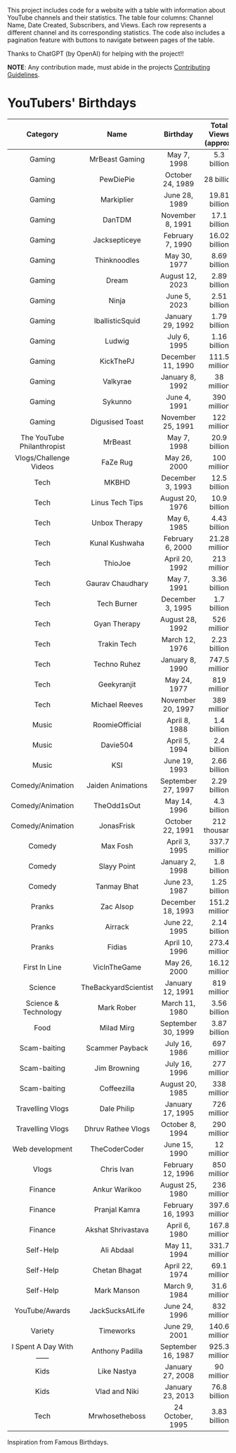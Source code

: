 This project includes code for a website with a table with information about YouTube channels and their statistics. The table four columns: Channel Name, Date Created, Subscribers, and Views. Each row represents a different channel and its corresponding statistics. The code also includes a pagination feature with buttons to navigate between pages of the table.

Thanks to ChatGPT (by OpenAI) for helping with the project!!

**NOTE**: Any contribution made, must abide in the projects [Contributing Guidelines](.github/CONTRIBUTING.md).

# YouTubers' Birthdays

|          Category           |         Name         |      Birthday      | Total Views (approx) |
| :-------------------------: | :------------------: | :----------------: | :------------------: |
|           Gaming            |    MrBeast Gaming    |    May 7, 1998     |     5.3 billion      |
|           Gaming            |      PewDiePie       |  October 24, 1989  |      28 billion      |
|           Gaming            |      Markiplier      |   June 28, 1989    |    19.81 billion     |
|           Gaming            |        DanTDM        |  November 8, 1991  |     17.1 billion     |
|           Gaming            |    Jacksepticeye     |  February 7, 1990  |    16.02 billion     |
|           Gaming            |     Thinknoodles     |    May 30, 1977    |     8.69 billion     |
|           Gaming            |        Dream         |  August 12, 2023   |     2.89 billion     |
|           Gaming            |        Ninja         |    June 5, 2023    |     2.51 billion     |
|           Gaming            |   IballisticSquid    |  January 29, 1992  |     1.79 billion     |
|           Gaming            |        Ludwig        |    July 6, 1995    |     1.16 billion     |
|           Gaming            |      KickThePJ       | December 11, 1990  |    111.5 million     |
|           Gaming            |       Valkyrae       |  January 8, 1992   |      38 million      |
|           Gaming            |       Sykunno        |    June 4, 1991    |     390 million      |
|           Gaming            |   Digusised Toast    | November 25, 1991  |     122 million      |
| The YouTube Philanthropist  |       MrBeast        |    May 7, 1998     |     20.9 billion     |
|   Vlogs/Challenge Videos    |       FaZe Rug       |    May 26, 2000    |     100 million      |
|            Tech             |        MKBHD         |  December 3, 1993  |     12.5 billion     |
|            Tech             |   Linus Tech Tips    |  August 20, 1976   |     10.9 billion     |
|            Tech             |    Unbox Therapy     |    May 6, 1985     |     4.43 billion     |
|            Tech             |    Kunal Kushwaha    |  February 6, 2000  |    21.28 million     |
|            Tech             |       ThioJoe        |   April 20, 1992   |     213 million      |
|            Tech             |   Gaurav Chaudhary   |    May 7, 1991     |     3.36 billion     |
|            Tech             |     Tech Burner      |  December 3, 1995  |     1.7 billion      |
|            Tech             |     Gyan Therapy     |  August 28, 1992   |     526 million      |
|            Tech             |     Trakin Tech      |   March 12, 1976   |     2.23 billion     |
|            Tech             |     Techno Ruhez     |  January 8, 1990   |    747.5 million     |
|            Tech             |     Geekyranjit      |    May 24, 1977    |     819 million      |
|            Tech             |    Michael Reeves    | November 20, 1997  |     389 million      |
|            Music            |    RoomieOfficial    |   April 8, 1988    |     1.4 billion      |
|            Music            |       Davie504       |   April 5, 1994    |     2.4 billion      |
|            Music            |         KSI          |   June 19, 1993    |     2.66 billion     |
|      Comedy/Animation       |  Jaiden Animations   | September 27, 1997 |     2.29 billion     |
|      Comedy/Animation       |     TheOdd1sOut      |    May 14, 1996    |     4.3 billion      |
|      Comedy/Animation       |      JonasFrisk      |  October 22, 1991  |     212 thousand     |
|           Comedy            |       Max Fosh       |   April 3, 1995    |    337.7 million     |
|           Comedy            |     Slayy Point      |  January 2, 1998   |     1.8 billion      |
|           Comedy            |     Tanmay Bhat      |   June 23, 1987    |     1.25 billion     |
|           Pranks            |      Zac Alsop       | December 18, 1993  |    151.2 million     |
|           Pranks            |       Airrack        |   June 22, 1995    |     2.14 billion     |
|           Pranks            |        Fidias        |   April 10, 1996   |    273.4 million     |
|        First In Line        |     VicInTheGame     |    May 26, 2000    |    16.12 million     |
|           Science           | TheBackyardScientist |  January 12, 1991  |     819 million      |
|    Science & Technology     |      Mark Rober      |   March 11, 1980   |     3.56 billion     |
|            Food             |      Milad Mirg      | September 30, 1999 |     3.87 billion     |
|        Scam-baiting         |   Scammer Payback    |   July 16, 1986    |     697 million      |
|        Scam-baiting         |     Jim Browning     |   July 16, 1996    |     277 million      |
|        Scam-baiting         |     Coffeezilla      |  August 20, 1985   |     338 million      |
|      Travelling Vlogs       |     Dale Philip      |  January 17, 1995  |     726 million      |
|      Travelling Vlogs       |  Dhruv Rathee Vlogs  |  October 8, 1994   |     290 million      |
|       Web development       |    TheCoderCoder     |   June 15, 1990    |      12 million      |
|            Vlogs            |      Chris Ivan      | February 12, 1996  |     850 million      |
|           Finance           |    Ankur Warikoo     |  August 25, 1980   |     236 million      |
|           Finance           |    Pranjal Kamra     | February 16, 1993  |    397.6 million     |
|           Finance           |  Akshat Shrivastava  |   April 6, 1980    |    167.8 million     |
|          Self-Help          |      Ali Abdaal      |    May 11, 1994    |    331.7 million     |
|          Self-Help          |    Chetan Bhagat     |   April 22, 1974   |     69.1 million     |
|          Self-Help          |     Mark Manson      |   March 9, 1984    |     31.6 million     |
|       YouTube/Awards        |   JackSucksAtLife    |   June 24, 1996    |     832 million      |
|           Variety           |      Timeworks       |   June 29, 2001    |    140.6 million     |
| I Spent A Day With \_\_\_\_ |   Anthony Padilla    | September 16, 1987 |    925.3 million     |
|            Kids             |     Like Nastya      |  January 27, 2008  |      90 million      |
|            Kids             |    Vlad and Niki     |  January 23, 2013  |     76.8 billion     |
|            Tech             |    Mrwhosetheboss    |  24 October, 1995  |     3.83 billion     |

Inspiration from Famous Birthdays.
